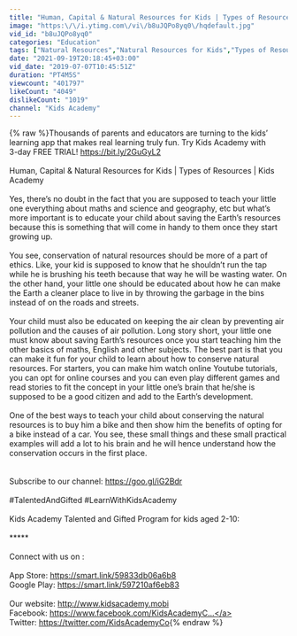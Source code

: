 ```yaml
---
title: "Human, Capital & Natural Resources for Kids | Types of Resources | Kids Academy"
image: "https:\/\/i.ytimg.com\/vi\/b8uJQPo8yq0\/hqdefault.jpg"
vid_id: "b8uJQPo8yq0"
categories: "Education"
tags: ["Natural Resources","Natural Resources for Kids","Types of Resources"]
date: "2021-09-19T20:18:45+03:00"
vid_date: "2019-07-07T10:45:51Z"
duration: "PT4M5S"
viewcount: "401797"
likeCount: "4049"
dislikeCount: "1019"
channel: "Kids Academy"
---
```

{% raw %}Thousands of parents and educators are turning to the kids’ learning app that makes real learning truly fun. Try Kids Academy with <br /> 3-day FREE TRIAL! <a rel="nofollow" target="blank" href="https://bit.ly/2GuGyL2">https://bit.ly/2GuGyL2</a><br /><br />Human, Capital &amp; Natural Resources for Kids | Types of Resources | Kids Academy<br /><br />Yes, there’s no doubt in the fact that you are supposed to teach your little one everything about maths and science and geography, etc but what’s more important is to educate your child about saving the Earth’s resources because this is something that will come in handy to them once they start growing up. <br /><br />You see, conservation of natural resources should be more of a part of ethics. Like, your kid is supposed to know that he shouldn’t run the tap while he is brushing his teeth because that way he will be wasting water. On the other hand, your little one should be educated about how he can make the Earth a cleaner place to live in by throwing the garbage in the bins instead of on the roads and streets. <br /><br />Your child must also be educated on keeping the air clean by preventing air pollution and the causes of air pollution. Long story short, your little one must know about saving Earth’s resources once you start teaching him the other basics of maths, English and other subjects. The best part is that you can make it fun for your child to learn about how to conserve natural resources. For starters, you can make him watch online Youtube tutorials, you can opt for online courses and you can even play different games and read stories to fit the concept in your little one’s brain that he/she is supposed to be a good citizen and add to the Earth’s development. <br /><br />One of the best ways to teach your child about conserving the natural resources is to buy him a bike and then show him the benefits of opting for a bike instead of a car. You see, these small things and these small practical examples will add a lot to his brain and he will hence understand how the conservation occurs in the first place. <br /><br /><br />Subscribe to our channel: <a rel="nofollow" target="blank" href="https://goo.gl/iG2Bdr">https://goo.gl/iG2Bdr</a><br /><br />#TalentedAndGifted #LearnWithKidsAcademy<br /><br />Kids Academy Talented and Gifted Program for kids aged 2-10: <br /><br />*****<br /><br />Connect with us on :<br /><br />App Store: <a rel="nofollow" target="blank" href="https://smart.link/59833db06a6b8">https://smart.link/59833db06a6b8</a><br />Google Play: <a rel="nofollow" target="blank" href="https://smart.link/597210af6eb83">https://smart.link/597210af6eb83</a><br /><br />Our website:  <a rel="nofollow" target="blank" href="http://www.kidsacademy.mobi">http://www.kidsacademy.mobi</a><br />Facebook:      <a rel="nofollow" target="blank" href="https://www.facebook.com/KidsAcademyC...">https://www.facebook.com/KidsAcademyC...</a><br />Twitter:           <a rel="nofollow" target="blank" href="https://twitter.com/KidsAcademyCo">https://twitter.com/KidsAcademyCo</a>{% endraw %}
